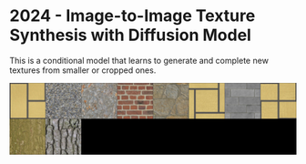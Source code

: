 # 2024 - Image-to-Image Texture Synthesis with Diffusion Model
This is a conditional model that learns to generate and complete new textures from smaller or cropped ones.

![title](./images/groundtruth_condition.jpg)
